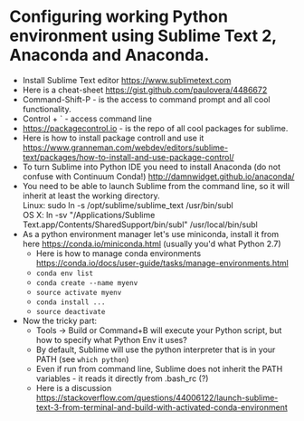  # Configuring working Python environment using Sublime Text 2, Anaconda and Anaconda.
+ Install Sublime Text editor https://www.sublimetext.com
+ Here is a cheat-sheet https://gist.github.com/paulovera/4486672
+ Command-Shift-P - is the access to command prompt and all cool functionality.
+ Control + \` - access command line
+ https://packagecontrol.io - is the repo of all cool packages for sublime.
+ Here is how to install package controll and use it https://www.granneman.com/webdev/editors/sublime-text/packages/how-to-install-and-use-package-control/
+ To turn Sublime into Python IDE you need to install Anaconda (do not confuse with Continuum Conda!) http://damnwidget.github.io/anaconda/
+ You need to be able to launch Sublime from the command line, so it will inherit at least the working directory.   
Linux: sudo ln -s /opt/sublime/sublime_text /usr/bin/subl      
OS X: ln -sv "/Applications/Sublime Text.app/Contents/SharedSupport/bin/subl" /usr/local/bin/subl
+ As a python environment manager let's use miniconda, install it from here https://conda.io/miniconda.html (usually you'd what Python 2.7)
   - Here is how to manage conda environments https://conda.io/docs/user-guide/tasks/manage-environments.html
   - `conda env list`
   - `conda create --name myenv`
   - `source activate myenv`
   - `conda install ...`
   - `source deactivate`
+ Now the tricky part:
   - Tools -> Build or Command+B will execute your Python script, but how to specify what Python Env it uses?
   - By default, Sublime will use the python interpreter that is in your PATH (see `which python`)
   - Even if run from command line, Sublime does not inherit the PATH variables - it reads it directly from .bash_rc (?)
   - Here is a discussion https://stackoverflow.com/questions/44006122/launch-sublime-text-3-from-terminal-and-build-with-activated-conda-environment
